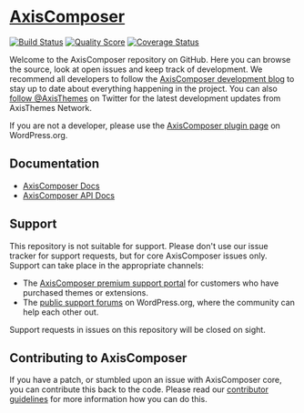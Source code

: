 # [AxisComposer](http://axisthemes.com/axiscomposer/)

[![Build Status](https://img.shields.io/travis/axisthemes/axiscomposer/master.svg?style=flat-square)](https://travis-ci.org/axisthemes/axiscomposer)
[![Quality Score](https://img.shields.io/scrutinizer/g/axisthemes/axiscomposer.svg?style=flat-square)](https://scrutinizer-ci.com/g/axisthemes/axiscomposer)
[![Coverage Status](https://img.shields.io/coveralls/axisthemes/axiscomposer.svg?style=flat-square)](https://coveralls.io/r/axisthemes/axiscomposer)

Welcome to the AxisComposer repository on GitHub. Here you can browse the source, look at open issues and keep track of development. We recommend all developers to follow the [AxisComposer development blog](http://dev.axisthemes.com/axiscomposer/) to stay up to date about everything happening in the project. You can also [follow @AxisThemes](https://twitter.com/AxisThemes) on Twitter for the latest development updates from AxisThemes Network.

If you are not a developer, please use the [AxisComposer plugin page](http://wordpress.org/plugins/axiscomposer/) on WordPress.org.

## Documentation
* [AxisComposer Docs](http://docs.axisthemes.com/documentation/plugins/axiscomposer/)
* [AxisComposer API Docs](http://docs.axisthemes.com/apidocs/axiscomposer/)

## Support
This repository is not suitable for support. Please don't use our issue tracker for support requests, but for core AxisComposer issues only. Support can take place in the appropriate channels:

* The [AxisComposer premium support portal](http://support.axisthemes.com/) for customers who have purchased themes or extensions.
* The [public support forums](http://wordpress.org/support/plugin/axiscomposer) on WordPress.org, where the community can help each other out.

Support requests in issues on this repository will be closed on sight.

## Contributing to AxisComposer
If you have a patch, or stumbled upon an issue with AxisComposer core, you can contribute this back to the code. Please read our [contributor guidelines](https://github.com/axisthemes/axiscomposer/blob/master/CONTRIBUTING.md) for more information how you can do this.
